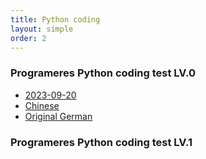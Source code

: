 ```yaml
---
title: Python coding
layout: simple
order: 2
---
```


### Programeres Python coding test LV.0
- [2023-09-20](Han-Daon.github.io/_post/2023-09-20-Python_coding_Lv0-1.md)
- [Chinese](/literature/stories/Franz_Kafka/饥饿艺术家)
- [Original German](/literature/stories/Franz_Kafka/Ein_Hungerkuenstler)
  


### Programeres Python coding test LV.1

